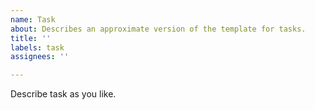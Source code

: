 ```yaml
---
name: Task
about: Describes an approximate version of the template for tasks.
title: ''
labels: task
assignees: ''

---
```


Describe task as you like.
